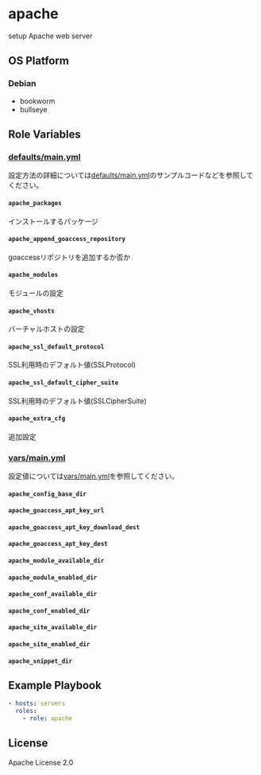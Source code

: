apache
=================

setup Apache web server

OS Platform
-----------------

### Debian

- bookworm
- bullseye

Role Variables
--------------

### [defaults/main.yml](defaults/main.yml)

設定方法の詳細については[defaults/main.yml](defaults/main.yml)のサンプルコードなどを参照してください。

#### `apache_packages`

インストールするパッケージ

#### `apache_append_goaccess_repository`

goaccessリポジトリを追加するか否か

#### `apache_modules`

モジュールの設定

#### `apache_vhosts`

バーチャルホストの設定

#### `apache_ssl_default_protocol`

SSL利用時のデフォルト値(SSLProtocol)

#### `apache_ssl_default_cipher_suite`

SSL利用時のデフォルト値(SSLCipherSuite)

#### `apache_extra_cfg`

追加設定

### [vars/main.yml](vars/main.yml)

設定値については[vars/main.yml](vars/main.yml)を参照してください。

#### `apache_config_base_dir`

#### `apache_goaccess_apt_key_url`

#### `apache_goaccess_apt_key_download_dest`

#### `apache_goaccess_apt_key_dest`

#### `apache_module_available_dir`

#### `apache_module_enabled_dir`

#### `apache_conf_available_dir`

#### `apache_conf_enabled_dir`

#### `apache_site_available_dir`

#### `apache_site_enabled_dir`

#### `apache_snippet_dir`

Example Playbook
--------------

```yaml
- hosts: servers
  roles:
    - role: apache
```

License
--------------

Apache License 2.0
